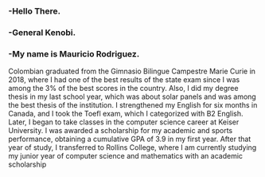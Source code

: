 ### -Hello There.
### -General Kenobi.
### -My name is Mauricio Rodriguez.

Colombian graduated from the Gimnasio Bilingue Campestre Marie Curie in 2018, where I had one of the best results of the state exam since I was among the 3% of the best scores in the country. Also, I did my degree thesis in my last school year, which was about solar panels and was among the best thesis of the institution.
 I strengthened my English for six months in Canada, and I took the Toefl exam, which I categorized with B2 English. Later, I began to take classes in the computer science career at Keiser University. I was awarded a scholarship for my academic and sports performance, obtaining a cumulative GPA of 3.9 in my first year. After that year of study, I transferred to Rollins College, where I am currently studying my junior year of computer science and mathematics with an academic scholarship
